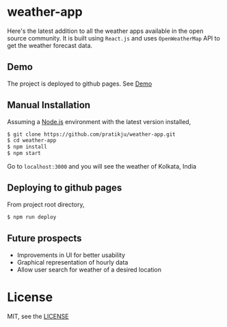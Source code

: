 # weather-app

Here's the latest addition to all the weather apps available in the open source community. It is built using `React.js` and uses `OpenWeatherMap` API to get the weather forecast data.

## Demo
  The project is deployed to github pages. See [Demo](https://pratikju.github.io/weather-app)

## Manual Installation

  Assuming a [Node.js](https://nodejs.org/en/) environment with the latest version installed,
  ```sh
  $ git clone https://github.com/pratikju/weather-app.git
  $ cd weather-app
  $ npm install
  $ npm start
  ```
  Go to `localhost:3000` and you will see the weather of Kolkata, India

## Deploying to github pages

  From project root directory,

  ```sh
  $ npm run deploy
  ```

## Future prospects

  - Improvements in UI for better usability
  - Graphical representation of hourly data
  - Allow user search for weather of a desired location  

# License

  MIT, see the [LICENSE](https://github.com/pratikju/weather-app/blob/master/LICENSE)
